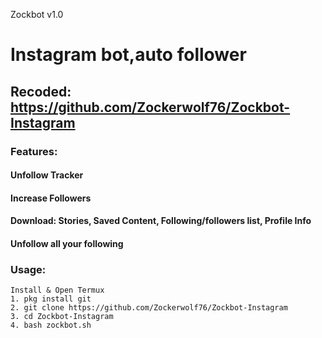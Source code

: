 Zockbot v1.0
# Instagram bot,auto follower
## Recoded: https://github.com/Zockerwolf76/Zockbot-Instagram
### Features:
#### Unfollow Tracker
#### Increase Followers
#### Download: Stories, Saved Content, Following/followers list, Profile Info
#### Unfollow all your following


### Usage:
```
Install & Open Termux
1. pkg install git
2. git clone https://github.com/Zockerwolf76/Zockbot-Instagram
3. cd Zockbot-Instagram
4. bash zockbot.sh
```
